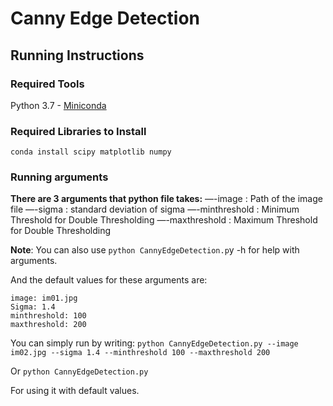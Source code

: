 # Canny Edge Detection

## Running Instructions

### Required Tools
Python 3.7 - [Miniconda](https://conda.io/miniconda.html)

### Required Libraries to Install
```conda install scipy matplotlib numpy```

### Running arguments 

**There are 3 arguments that python file takes:**
  —-image : Path of the image file
  —-sigma : standard deviation of sigma
  —-minthreshold : Minimum Threshold for Double Thresholding
  —-maxthreshold : Maximum Threshold for Double Thresholding

**Note**: You can also use ```python CannyEdgeDetection.p```y -h for help with arguments.

And the default values for these arguments are:
```
image: im01.jpg
Sigma: 1.4
minthreshold: 100
maxthreshold: 200
```
You can simply run by writing:
```python CannyEdgeDetection.py --image im02.jpg --sigma 1.4 --minthreshold 100 --maxthreshold 200```

Or
```python CannyEdgeDetection.py```
 
For using it with default values.